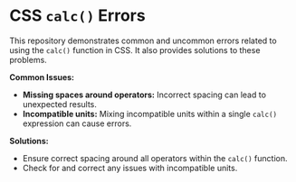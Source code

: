 # CSS `calc()` Errors
This repository demonstrates common and uncommon errors related to using the `calc()` function in CSS. It also provides solutions to these problems.

**Common Issues:**
* **Missing spaces around operators:** Incorrect spacing can lead to unexpected results.
* **Incompatible units:** Mixing incompatible units within a single `calc()` expression can cause errors.

**Solutions:**
* Ensure correct spacing around all operators within the `calc()` function.
* Check for and correct any issues with incompatible units.